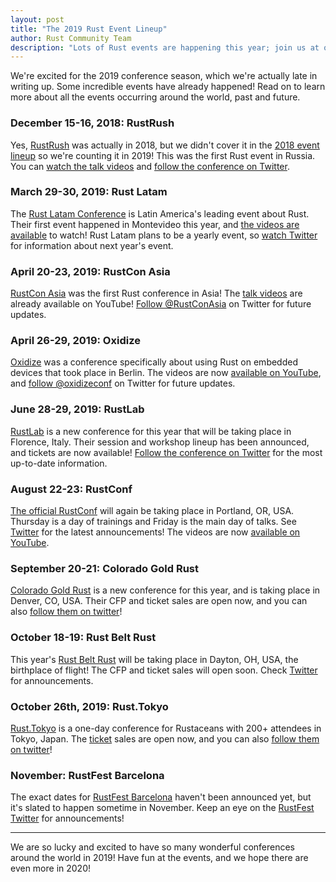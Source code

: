 ```yaml
---
layout: post
title: "The 2019 Rust Event Lineup"
author: Rust Community Team
description: "Lots of Rust events are happening this year; join us at one near you!"
---
```


We're excited for the 2019 conference season, which we're actually late in writing up. Some
incredible events have already happened! Read on to learn more about all the events occurring
around the world, past and future.

### December 15-16, 2018: RustRush

Yes, [RustRush][rustrush] was actually in 2018, but we didn't cover it in the [2018 event
lineup][2018-event-lineup] so we're counting it in 2019! This was the first Rust event in Russia.
You can [watch the talk videos][rustrush-yt] and [follow the conference on Twitter][rustrush-tw].

[rustrush]: https://web.archive.org/web/20190517105107/https://rustrush.ru/
[2018-event-lineup]: https://blog.rust-lang.org/2018/01/31/The-2018-Rust-Event-Lineup.html
[rustrush-yt]: https://www.youtube.com/playlist?list=PLTooeo4dmVkQ_1lHJEY99ZTH_oP5ksIUL
[rustrush-tw]: https://twitter.com/rustrush1

### March 29-30, 2019: Rust Latam

The [Rust Latam Conference][rust-latam] is Latin America's leading event about Rust. Their first
event happened in Montevideo this year, and [the videos are available][rust-latam-yt] to watch!
Rust Latam plans to be a yearly event, so [watch Twitter][rust-latam-tw] for information about next
year's event.

[rust-latam]: https://rustlatam.org/
[rust-latam-yt]: https://www.youtube.com/playlist?list=PL85XCvVPmGQjuWUNeFCgl8X2EOC_aAq5N
[rust-latam-tw]: https://twitter.com/RustLatamConf

### April 20-23, 2019: RustCon Asia

[RustCon Asia][rustcon-asia] was the first Rust conference in Asia! The [talk videos][rustcon-yt] are already
available on YouTube! [Follow @RustConAsia][rustcon-tw] on Twitter for future updates.

[rustcon-asia]: https://rustcon.asia/
[rustcon-yt]: https://www.youtube.com/playlist?list=PL85XCvVPmGQjPvweRqkBgnh_HKE5MBB8x
[rustcon-tw]: https://twitter.com/RustConAsia

### April 26-29, 2019: Oxidize

[Oxidize][oxidize] was a conference specifically about using Rust on embedded devices that took
place in Berlin. The videos are now [available on YouTube][oxidize-yt], and [follow @oxidizeconf][oxidize-tw] on Twitter for future updates.

[oxidize]: https://oxidizeconf.com/
[oxidize-yt]: https://www.youtube.com/playlist?list=PLXajQV_H-DxJPiJQK8gvou4SUZ8Zfvgm6
[oxidize-tw]: https://twitter.com/OxidizeConf

### June 28-29, 2019: RustLab

[RustLab][rustlab] is a new conference for this year that will be taking place in Florence, Italy.
Their session and workshop lineup has been announced, and tickets are now available! [Follow the
conference on Twitter][rustlab-tw] for the most up-to-date information.

[rustlab]: https://www.rustlab.it/
[rustlab-tw]: https://twitter.com/rustlab_conf

### August 22-23: RustConf

[The official RustConf][rustconf] will again be taking place in Portland, OR, USA. Thursday is a
day of trainings and Friday is the main day of talks. See [Twitter][rustconf-tw] for the latest
announcements! The videos are now [available on YouTube][rustconf-yt].

[rustconf]: https://rustconf.com/
[rustconf-tw]: https://twitter.com/rustconf
[rustconf-yt]: https://www.youtube.com/playlist?list=PL85XCvVPmGQhDOUIZBe6u388GydeACbTt

### September 20-21: Colorado Gold Rust

[Colorado Gold Rust][coloradogoldrust] is a new conference for this year, and is taking place in
Denver, CO, USA. Their CFP and ticket sales are open now, and you can also [follow them on
twitter][coloradogoldrust-tw]!

[coloradogoldrust]: https://cogoldrust.com/
[coloradogoldrust-tw]: https://twitter.com/COGoldRust

### October 18-19: Rust Belt Rust

This year's [Rust Belt Rust][rbr] will be taking place in Dayton, OH, USA, the birthplace of
flight! The CFP and ticket sales will open soon. Check [Twitter][rbr-tw] for announcements.

[rbr]: https://www.rust-belt-rust.com/
[rbr-tw]: https://twitter.com/rustbeltrust

### October 26th, 2019: Rust.Tokyo

[Rust.Tokyo][rtky] is a one-day conference for Rustaceans with 200+ attendees in Tokyo, Japan.
The [ticket][tiket] sales are open now, and you can also [follow them on twitter][rttw]!

[rtky]: https://rust.tokyo/
[tiket]: https://ti.to/rust-tokyo/2019/en
[rttw]: https://twitter.com/rustlang_tokyo

### November: RustFest Barcelona

The exact dates for [RustFest Barcelona][rustfest-barcelona] haven't been announced yet, but it's
slated to happen sometime in November. Keep an eye on the [RustFest Twitter][rustfest-tw] for
announcements!

[rustfest-barcelona]: https://barcelona.rustfest.eu/
[rustfest-tw]: https://twitter.com/rustfest

---

We are so lucky and excited to have so many wonderful conferences around the world in 2019! Have
fun at the events, and we hope there are even more in 2020!
